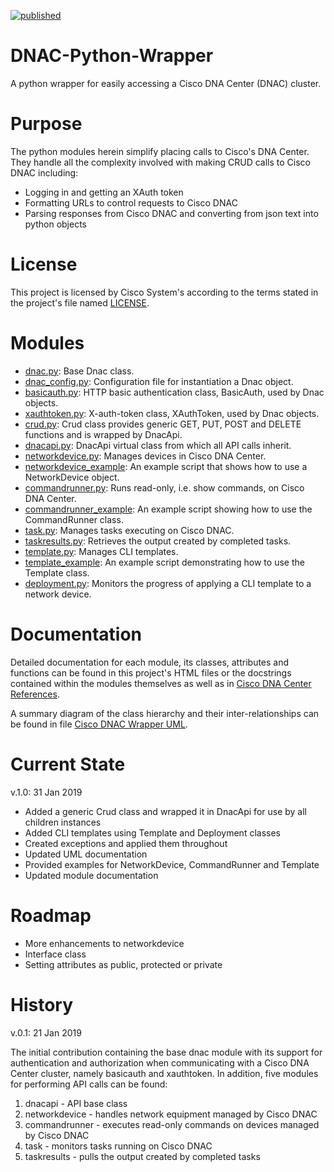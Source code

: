 [![published](https://static.production.devnetcloud.com/codeexchange/assets/images/devnet-published.svg)](https://developer.cisco.com/codeexchange/github/repo/rsayle/DNAC-Python-Wrapper)

# DNAC-Python-Wrapper
A python wrapper for easily accessing a Cisco DNA Center (DNAC) cluster.

# Purpose
The python modules herein simplify placing calls to Cisco's DNA Center.  They handle all the complexity involved with making CRUD calls to Cisco DNAC including:
  - Logging in and getting an XAuth token
  - Formatting URLs to control requests to Cisco DNAC
  - Parsing responses from Cisco DNAC and converting from json text into python objects

# License
This project is licensed by Cisco System's according to the terms stated in the project's file named [LICENSE](https://github.com/rsayle/DNAC-Python-Wrapper/blob/master/LICENSE).

# Modules
- [dnac.py](https://github.com/rsayle/DNAC-Python-Wrapper/blob/master/dnac.py): Base Dnac class.
- [dnac_config.py](https://github.com/rsayle/DNAC-Python-Wrapper/blob/master/dnac_config.py): Configuration file for instantiation a Dnac object.
- [basicauth.py](https://github.com/rsayle/DNAC-Python-Wrapper/blob/master/basicauth.py): HTTP basic authentication class, BasicAuth, used by Dnac objects.
- [xauthtoken.py](https://github.com/rsayle/DNAC-Python-Wrapper/blob/master/xauthtoken.py): X-auth-token class, XAuthToken, used by Dnac objects.
- [crud.py](https://github.com/rsayle/DNAC-Python-Wrapper/blob/master/crud.py): Crud class provides generic GET, PUT, POST and DELETE functions and is wrapped by DnacApi.
- [dnacapi.py](https://github.com/rsayle/DNAC-Python-Wrapper/blob/master/dnacapi.py): DnacApi virtual class from which all API calls inherit.
- [networkdevice.py](https://github.com/rsayle/DNAC-Python-Wrapper/blob/master/networkdevice.py): Manages devices in Cisco DNA Center.
- [networkdevice_example](https://github.com/rsayle/DNAC-Python-Wrapper/blob/master/networkdevice_example): An example script that shows how to use a NetworkDevice object.
- [commandrunner.py](https://github.com/rsayle/DNAC-Python-Wrapper/blob/master/commandrunner.py): Runs read-only, i.e. show commands, on Cisco DNA Center.
- [commandrunner_example](https://github.com/rsayle/DNAC-Python-Wrapper/blob/master/commandrunner_example): An example script showing how to use the CommandRunner class.
- [task.py](https://github.com/rsayle/DNAC-Python-Wrapper/blob/master/task.py): Manages tasks executing on Cisco DNAC.
- [taskresults.py](https://github.com/rsayle/DNAC-Python-Wrapper/blob/master/taskresults.py): Retrieves the output created by completed tasks.
- [template.py](https://github.com/rsayle/DNAC-Python-Wrapper/blob/master/template.py): Manages CLI templates.
- [template_example](https://github.com/rsayle/DNAC-Python-Wrapper/blob/master/template_example): An example script demonstrating how to use the Template class.
- [deployment.py](https://github.com/rsayle/DNAC-Python-Wrapper/blob/master/deployment.py): Monitors the progress of applying a CLI template to a network device.


# Documentation
Detailed documentation for each module, its classes, attributes and functions can be found in this project's HTML files or the docstrings contained within the modules themselves as well as in [Cisco DNA Center References](https://developer.cisco.com/docs/dna-center/#!cisco-dna-center-platform-overview/cisco-dna-center-platform-overview).

A summary diagram of the class hierarchy and their inter-relationships can be found in file [Cisco DNAC Wrapper UML](https://github.com/rsayle/DNAC-Python-Wrapper/blob/master/Cisco%20DNAC%20Wrapper%20UML.pdf).

# Current State
v.1.0: 31 Jan 2019

- Added a generic Crud class and wrapped it in DnacApi for use by all children instances
- Added CLI templates using Template and Deployment classes
- Created exceptions and applied them throughout
- Updated UML documentation
- Provided examples for NetworkDevice, CommandRunner and Template
- Updated module documentation

# Roadmap
- More enhancements to networkdevice
- Interface class
- Setting attributes as public, protected or private

# History
v.0.1: 21 Jan 2019

The initial contribution containing the base dnac module with its support for authentication and authorization when communicating with a Cisco DNA Center cluster, namely basicauth and xauthtoken.  In addition, five modules for performing API calls can be found:
  1. dnacapi - API base class
  2. networkdevice - handles network equipment managed by Cisco DNAC
  3. commandrunner - executes read-only commands on devices managed by Cisco DNAC
  4. task - monitors tasks running on Cisco DNAC
  5. taskresults - pulls the output created by completed tasks
